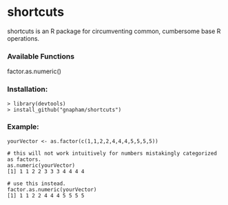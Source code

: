 # shortcuts
shortcuts is an R package for circumventing common, cumbersome base R operations.

### Available Functions
factor.as.numeric()

### Installation:
```{r}
> library(devtools)
> install_github("gnapham/shortcuts")
```

### Example:
```{r}
yourVector <- as.factor(c(1,1,2,2,4,4,4,5,5,5,5))

# this will not work intuitively for numbers mistakingly categorized as factors.
as.numeric(yourVector)
[1] 1 1 2 2 3 3 3 4 4 4 4

# use this instead.
factor.as.numeric(yourVector)
[1] 1 1 2 2 4 4 4 5 5 5 5
```
